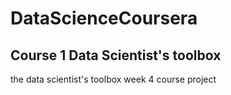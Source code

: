 # DataScienceCoursera
## Course 1 Data Scientist's toolbox
the data scientist's toolbox week 4 course project
